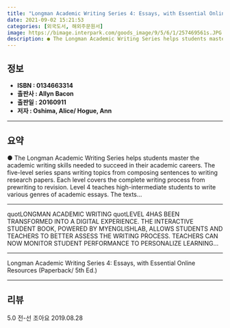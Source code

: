 ```yaml
---
title: "Longman Academic Writing Series 4: Essays, with Essential Online Resources (Paperback/ 5th Ed.)"
date: 2021-09-02 15:21:53
categories: [외국도서, 해외주문원서]
image: https://bimage.interpark.com/goods_image/9/5/6/1/257469561s.JPG
description: ● The Longman Academic Writing Series helps students master the academic writing skills needed to succeed in their academic careers. The five-level series span
---
```


## **정보**

- **ISBN : 0134663314**
- **출판사 : Allyn   Bacon**
- **출판일 : 20160911**
- **저자 : Oshima, Alice/ Hogue, Ann**

------



## **요약**

●  The Longman Academic Writing Series helps students master the academic writing skills needed to succeed in their academic careers. The five-level series spans writing topics from composing sentences to writing research papers. Each level covers the complete writing process from prewriting to revision. Level 4 teaches high-intermediate students to write various genres of academic essays. The texts...

------

quotLONGMAN ACADEMIC WRITING quotLEVEL 4HAS BEEN TRANSFORMED INTO A DIGITAL EXPERIENCE. THE INTERACTIVE STUDENT BOOK, POWERED BY MYENGLISHLAB, ALLOWS STUDENTS AND TEACHERS TO BETTER ASSESS THE WRITING PROCESS. TEACHERS CAN NOW MONITOR STUDENT PERFORMANCE TO PERSONALIZE LEARNING... 

------


Longman Academic Writing Series 4: Essays, with Essential Online Resources (Paperback/ 5th Ed.) 

------


## **리뷰** 

5.0 전-선 조아요 2019.08.28 <br/>